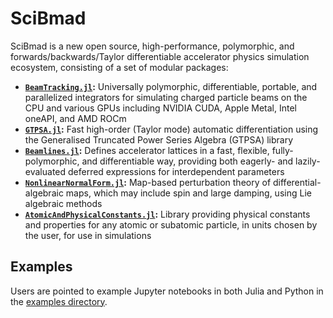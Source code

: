 # SciBmad
<!--
[![Stable](https://img.shields.io/badge/docs-stable-blue.svg)](https://bmad-sim.github.io/SciBmad.jl/stable/)
[![Dev](https://img.shields.io/badge/docs-dev-blue.svg)](https://bmad-sim.github.io/SciBmad.jl/dev/)
[![Build Status](https://github.com/bmad-sim/SciBmad.jl/actions/workflows/CI.yml/badge.svg?branch=main)](https://github.com/bmad-sim/SciBmad.jl/actions/workflows/CI.yml?query=branch%3Amain)
[![Coverage](https://codecov.io/gh/bmad-sim/SciBmad.jl/branch/main/graph/badge.svg)](https://codecov.io/gh/bmad-sim/SciBmad.jl)
!-->

SciBmad is a new open source, high-performance, polymorphic, and forwards/backwards/Taylor differentiable accelerator physics simulation ecosystem, consisting of a set of modular packages:

- **[`BeamTracking.jl`](https://github.com/bmad-sim/BeamTracking.jl):** Universally polymorphic, differentiable, portable, and parallelized integrators for simulating charged particle beams on the CPU and various GPUs including NVIDIA CUDA, Apple Metal, Intel oneAPI, and AMD ROCm
- **[`GTPSA.jl`](https://github.com/bmad-sim/GTPSA.jl):** Fast high-order (Taylor mode) automatic differentiation using the Generalised Truncated Power Series Algebra (GTPSA) library
- **[`Beamlines.jl`](https://github.com/bmad-sim/Beamlines.jl):** Defines accelerator lattices in a fast, flexible, fully-polymorphic, and differentiable way, providing both eagerly- and lazily-evaluated deferred expressions for interdependent parameters
- **[`NonlinearNormalForm.jl`](https://github.com/bmad-sim/NonlinearNormalForm.jl):** Map-based perturbation theory of differential-algebraic maps, which may include spin and large damping, using Lie algebraic methods
- **[`AtomicAndPhysicalConstants.jl`](https://github.com/bmad-sim/AtomicAndPhysicalConstants.jl):** Library providing physical constants and properties for any atomic or subatomic particle, in units chosen by the user, for use in simulations


## Examples

Users are pointed to example Jupyter notebooks in both Julia and Python in the [examples directory](https://github.com/bmad-sim/SciBmad.jl/tree/main/examples).

